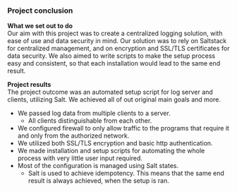 ### Project conclusion ###  

**What we set out to do**  
Our aim with this project was to create a centralized logging solution, with ease of use and data security in mind. Our solution was to rely on Saltstack for centralized management, and on encryption and SSL/TLS certificates for data security. We also aimed to write scripts to make the setup process easy and consistent, so that each installation would lead to the same end result.
 
 
**Project results**  
The project outcome was an automated setup script for log server and clients, utilizing Salt. We achieved all of out original main goals and more.
- We passed log data from multiple clients to a server.
  - All clients distinguishable from each other.
- We configured firewall to only allow traffic to the programs that require it and only from the authorized network.
- We utilized both SSL/TLS encryption and basic http authentication.
- We made installation and setup scripts for automating the whole process with very little user input required.
- Most of the configuration is managed using Salt states.
  - Salt is used to achieve idempotency. This means that the same end result is always achieved, when the setup is ran.
